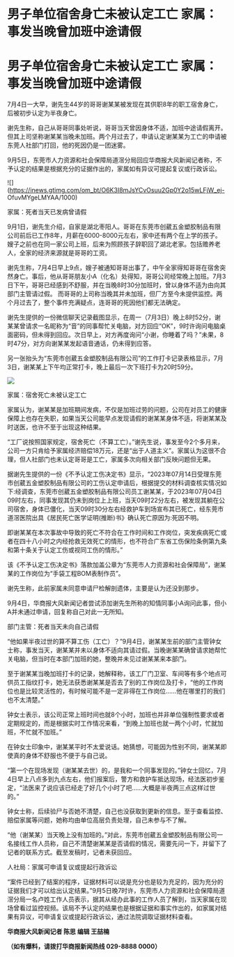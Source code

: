 # 男子单位宿舍身亡未被认定工亡 家属：事发当晚曾加班中途请假

# 男子单位宿舍身亡未被认定工亡 家属：事发当晚曾加班中途请假

7月4日一大早，谢先生44岁的哥哥谢某某被发现在其供职8年的职工宿舍身亡，后被初步认定为半夜身亡。

谢先生称，自己从哥哥同事处听说，哥哥当天曾因身体不适，加班中途请假离开。但其上司坚称谢某某当晚未加班。两个月过去了，申请认定谢某某为工亡的申请被东莞人社部门打回，他的死因仍是一团迷雾。

9月5日，东莞市人力资源和社会保障局道滘分局回应华商报大风新闻记者称，不予认定的结果是根据充分的证据作出的，家属如有异议可提起复议或行政诉讼。

![](https://inews.gtimg.com/om_bt/O6K3I8mJsYCvOsuu2Gp0Y2o15wLFjW_ej-
OfuvMYgeLMYAA/1000)

家属：死者当天已发病曾请假

9月1日，谢先生介绍，自家是湖北枣阳人。哥哥在东莞市创葳五金塑胶制品有限公司前后已工作8年，月薪在6000-8000元左右，家中还有两个在上学的孩子。嫂子之前也在同一家公司上班，后来为照顾孩子辞职回了湖北老家。包括赡养老人，全家的经济来源就是哥哥的工资。

谢先生称，7月4日早上9点，嫂子被通知哥哥出事了，中午全家得知哥哥在宿舍突然身亡。事后，他从哥哥朋友小A（化名）处得知，哥哥公司经常晚上加班。7月3日下午，哥哥已经感到不舒服，并在当晚8时30分加班时，曾以身体不适为由向其部门主管请过假。
而哥哥的上司称当晚其并未加班，但厂方至今未提供监控。两个月过去了，整个事件充满疑点，连哥哥的死因他们都无法确定。

谢先生提供的一份微信聊天记录截图显示，在周一（7月3日）晚上8时52分，谢某某曾请求一名昵称为“音”的同事帮忙关电脑，对方回应“OK”，9时许询问电脑桌面密码，但未得到回应。次日早上，对方再度询问“小谢，你睡着了吗？”未果，8时47分，对方向谢某某发起语音通话，仍未得到应答。

另一张抬头为“东莞市创葳五金塑胶制品有限公司”的工作打卡记录表格显示，7月3日，谢某某上下午均正常打卡，晚上最后一次下班打卡为20时59分。

![](https://inews.gtimg.com/om_bt/Ob2WW5WkjWElF9v2LEqJDqVQLW1SoNmPr39b6bEuM_ZikAA/1000)

家属：宿舍死亡未被认定工亡

家属认为，谢某某是加班期间发病，不仅是加班过劳的问题，公司在对员工的健康保障上也存在失职，如果当天公司能早点发现请假的谢某某身体不适，将谢某某及时送医，也许不至于出现这种结果。

“工厂说按照国家规定，宿舍死亡（不算工亡）。”谢先生说，事发至今2个多月来，公司一方只肯给予家属经济赔偿18万元，还是“出于人道主义”。家属认为这很不合理，但人社部门也未认定哥哥是工亡，家属多次向相关部门反映问题但无果。

据谢先生提供的一份《不予认定工伤决定书》显示，“2023年07月14日受理东莞市创葳五金塑胶制品有限公司的工伤认定申请后，根据提交的材料调查核实情况如下:经调查，东莞市创葳五金塑胶制品有限公司员工谢某某，于2023年07月04日09时左右，同事发现其仍未到岗位上上班，当天09时22分左右，被发现其躺在公司宿舍，身体已僵化，当天09时30分左右经救护车到场宣布其已死亡，经东莞市道滘医院出具《居民死亡医学证明(推断)书》确认死亡原因为:死因不明。

即谢某某在本次事故中导致的死亡不符合在工作时间和工作岗位，突发疾病死亡或者在四十八小时之内经抢救无效死亡的情形，也不符合广东省工伤保险条例第九条和第十条关于认定工伤或视同工伤的情形。”

该《不予认定工伤决定书》落款加盖公章为“东莞市人力资源和社会保障局”，谢某某的工作岗位为“手袋工程BOM表制作员”。

谢先生称，此前家属未同意申请尸检解剖遗体，主要是认为还没到那步。

9月4日，华商报大风新闻记者尝试添加谢先生所称的知情同事小A询问此事，但小A并未通过申请，回复称自己对此一无所知。

部门主管：死者当天未向自己请假

“他如果半夜过世的算不算工伤（工亡）？”9月4日，谢某某生前的部门主管钟女士称，事发当天，谢某某并未以身体不适向其请过假。当晚谢某某确曾请求她帮忙关电脑，但当时在本部门加班的她，整晚并未见过谢某某来本部门。

至于谢某某当晚加班打卡的记录，她解释称，该工厂门卫室、车间等有多个地点可供员工指纹打卡，她无法获悉谢某某是否去了别的工作岗位及打卡，“他的工作岗位也是比较灵活性的，有时候可能不是一定非得在工作岗位……他在哪里打的我们也不太清楚。”

钟女士表示，该公司正常上班时间也就8个小时，加班也并非单位强制性要求或者定期规定的，而是根据实时工作情况来看，“到晚上加班也就一两个小时，忙就加班，不忙就不加班。”

在钟女士印象中，谢某某平时不太爱说话。她猜想，可能因为性别不同，谢某某即使真的身体不舒服也不便于与自己说。

“第一个在现场发现（谢某某去世）的，是我和一个同事发现的。”钟女士回忆，7月4日早上八点多到九点左右，他们报案后，警方和救护车抵达现场，经法医初步鉴定，“法医来了说应该已经走了好几个小时了吧……大概是半夜两三点这样过世的。”

钟女士称，后续验尸与否她不清楚，自己也没获取到更新的信息。至于查看监控、赔偿家属等问题，她称均由单位高层负责处理，自己未参与不了解。

“他（谢某某）当天晚上没有加班的。”对此，东莞市创葳五金塑胶制品有限公司一名接线工作人员称，自己不清楚谢某某是否请假的情况，需要先问一下，并留下了记者的联系方式。截至发稿时，记者未获回应。

人社局：家属可申请复议或提起行政诉讼

“案件已经到了结案的程序，证据材料可以说是充分也是较为充足的，因为充分的证据我们才可以给出认定结果。”9月5日晚7时许，东莞市人力资源和社会保障局道滘分局一名卢姓工作人员表示，据其从经办此事的工作人员了解到，当天家属在现场曾看过监控视频。该局不予认定的结果也是根据证据和事实作出的，如家属对结果有异议，可申请复议或提起行政诉讼，通过法院调取证据材料查看。

**华商报大风新闻记者 陈思 编辑 王喆楠**

**（如有爆料，请拨打华商报新闻热线 029-8888 0000）**


